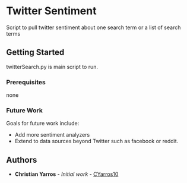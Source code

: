 # Twitter Sentiment

Script to pull twitter sentiment about one search term or a list of search terms

## Getting Started

twitterSearch.py is main script to run. 

### Prerequisites

none

### Future Work

Goals for future work include:

* Add more sentiment analyzers
* Extend to data sources beyond Twitter such as facebook or reddit.

## Authors

* **Christian Yarros** - *Initial work* - [CYarros10](https://github.com/CYarros10)



